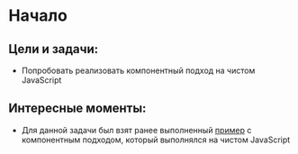 # Начало

Цели и задачи:
-
* Попробовать реализовать компонентный подход на чистом JavaScript

Интересные моменты:
-  
* Для данной задачи был взят ранее выполненный [пример](https://github.com/SetMiller/programming-practice/tree/master/Modules/19_components) с компонентным подходом, который выполнялся на чистом JavaScript
